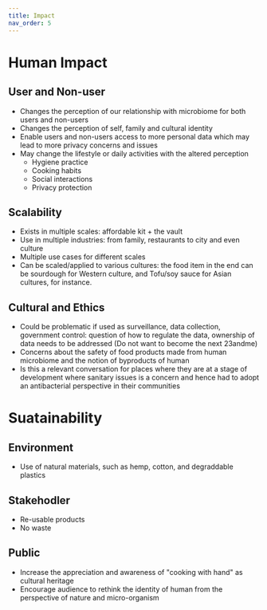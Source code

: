 ```yaml
---
title: Impact
nav_order: 5
---
```


# Human Impact
## User and Non-user
- Changes the perception of our relationship with microbiome for both users and non-users
- Changes the perception of self, family and cultural identity
- Enable users and non-users access to more personal data which may lead to more privacy concerns and issues
- May change the lifestyle or daily activities with the altered perception
  - Hygiene practice
  - Cooking habits
  - Social interactions
  - Privacy protection
  
## Scalability 
- Exists in multiple scales: affordable kit + the vault 
- Use in multiple industries: from family, restaurants to city and even culture
- Multiple use cases for different scales 
- Can be scaled/applied to various cultures: the food item in the end can be sourdough for Western culture, and Tofu/soy sauce for Asian cultures, for instance. 

## Cultural and Ethics
- Could be problematic if used as surveillance, data collection, government control: question of how to regulate the data, ownership of data needs to be addressed (Do not want to become the next 23andme) 
- Concerns about the safety of food products made from human microbiome and the notion of byproducts of human
- Is this a relevant conversation for places where they are at a stage of development where sanitary issues is a concern and hence had to adopt an antibacterial perspective in their communities 


# Suatainability
## Environment
- Use of natural materials, such as hemp, cotton, and degraddable plastics
  
## Stakehodler 
- Re-usable products
- No waste

## Public
- Increase the appreciation and awareness of "cooking with hand" as cultural heritage
- Encourage audience to rethink the identity of human from the perspective of nature and micro-organism

